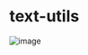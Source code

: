 # text-utils
![image](https://user-images.githubusercontent.com/107758531/195986606-62d9b20f-98c6-482f-be12-2b0c7ff06bf2.png)
